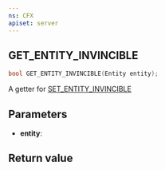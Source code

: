 ```yaml
---
ns: CFX
apiset: server
---
```

## GET_ENTITY_INVINCIBLE

```c
bool GET_ENTITY_INVINCIBLE(Entity entity);
```

A getter for [SET_ENTITY_INVINCIBLE](#_0x3882114BDE571AD4)

## Parameters
* **entity**:

## Return value